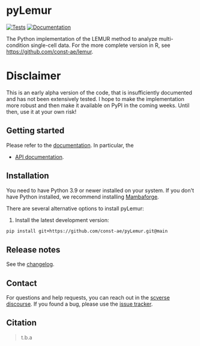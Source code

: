 # pyLemur

[![Tests][badge-tests]][link-tests]
[![Documentation][badge-docs]][link-docs]

[badge-tests]: https://img.shields.io/github/actions/workflow/status/const-ae/pyLemur/test.yaml?branch=main
[link-tests]: https://github.com/const-ae/pyLemur/actions/workflows/test.yml
[badge-docs]: https://img.shields.io/readthedocs/pyLemur

The Python implementation of the LEMUR method to analyze multi-condition single-cell data. For the more complete version in R, see https://github.com/const-ae/lemur.

# Disclaimer

This is an early alpha version of the code, that is insufficiently documented and has not been extensively tested. I hope to make the implementation more robust and then make it available on PyPI in the coming weeks. Until then, use it at your own risk! 

## Getting started

Please refer to the [documentation][link-docs]. In particular, the

-   [API documentation][link-api].

## Installation

You need to have Python 3.9 or newer installed on your system. If you don't have
Python installed, we recommend installing [Mambaforge](https://github.com/conda-forge/miniforge#mambaforge).

There are several alternative options to install pyLemur:

<!--
1) Install the latest release of `pyLemur` from `PyPI <https://pypi.org/project/pyLemur/>`_:

```bash
pip install pyLemur
```
-->

1. Install the latest development version:

```bash
pip install git+https://github.com/const-ae/pyLemur.git@main
```

## Release notes

See the [changelog][changelog].

## Contact

For questions and help requests, you can reach out in the [scverse discourse][scverse-discourse].
If you found a bug, please use the [issue tracker][issue-tracker].

## Citation

> t.b.a

[scverse-discourse]: https://discourse.scverse.org/
[issue-tracker]: https://github.com/const-ae/pyLemur/issues
[changelog]: https://pyLemur.readthedocs.io/latest/changelog.html
[link-docs]: https://pyLemur.readthedocs.io
[link-api]: https://pyLemur.readthedocs.io/latest/api.html
